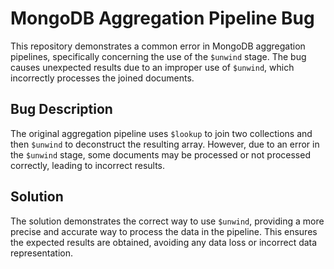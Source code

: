 # MongoDB Aggregation Pipeline Bug
This repository demonstrates a common error in MongoDB aggregation pipelines, specifically concerning the use of the `$unwind` stage. The bug causes unexpected results due to an improper use of `$unwind`, which incorrectly processes the joined documents.

## Bug Description
The original aggregation pipeline uses `$lookup` to join two collections and then `$unwind` to deconstruct the resulting array. However, due to an error in the `$unwind` stage, some documents may be processed or not processed correctly, leading to incorrect results.

## Solution
The solution demonstrates the correct way to use `$unwind`, providing a more precise and accurate way to process the data in the pipeline. This ensures the expected results are obtained, avoiding any data loss or incorrect data representation.